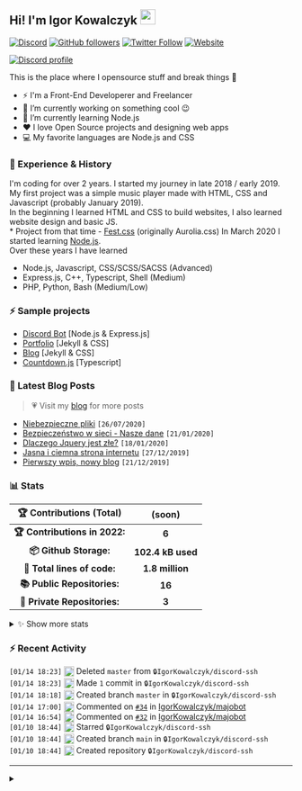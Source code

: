 <!-- ## Hi! I'm Igor Kowalczyk 🖐️ -->
## Hi! I'm Igor Kowalczyk <img src="https://raw.githubusercontent.com/igorkowalczyk/igorkowalczyk/master/src/images/wave.gif" width="27px">
[![Discord](https://img.shields.io/discord/666599184844980224?color=333&label=Chat&logo=discord&logoColor=fff&style=flat-square)](https://discord.gg/bVNNHuQ)
[![GitHub followers](https://img.shields.io/github/followers/igorkowalczyk?color=333&label=Follow&logo=github&logoColor=fff&style=flat-square)](https://github.com/IgorKowalczyk?tab=followers)
[![Twitter Follow](https://img.shields.io/twitter/follow/majonezexe?color=333&label=Follow&logo=twitter&logoColor=fff&style=flat-square)](https://twitter.com/majonezexe)
[![Website](https://img.shields.io/website?down_color=333&down_message=off&label=Website&logo=firefox&logoColor=fff&style=flat-square&up_color=333&up_message=up&url=https%3A%2F%2Figorkowalczyk.github.io)](https://igorkowalczyk.github.io)

[![Discord profile](https://discord.c99.nl/widget/theme-3/544164729354977282.png)](https://discord.com/users/544164729354977282)

This is the place where I opensource stuff and break things :rofl:

- ⚡  I'm a Front-End Developerer and Freelancer
- 🔭 I’m currently working on something cool :wink:
- 🌱 I’m currently learning Node.js
- ❤️ I love Open Source projects and designing web apps
- 💻 My favorite languages are Node.js and CSS

### 💪 Experience & History
I'm coding for over 2 years. I started my journey in late 2018 / early 2019.<br>
My first project was a simple music player made with HTML, CSS and Javascript (probably January 2019).<br>
In the beginning I learned HTML and CSS to build websites, I also learned website design and basic JS.<br>
\* Project from that time - [Fest.css](https://github.com/igorkowalczyk/fest) (originally Aurolia.css)
In March 2020 I started learning [Node.js](https://nodejs.org).<br>
Over these years I have learned
 * Node.js, Javascript, CSS/SCSS/SACSS (Advanced)
 * Express.js, C++, Typescript, Shell (Medium)
 * PHP, Python, Bash (Medium/Low)

### ⚡ Sample projects

* [Discord Bot](https://github.com/igorkowalczyk/majobot) [Node.js & Express.js]
* [Portfolio](https://igorkowalczyk.github.io) [Jekyll & CSS] 
* [Blog](https://igorkowalczyk.github.io/blog) [Jekyll & CSS] 
* [Countdown.js](https://igorkowalczyk.github.io/countdown) [Typescript] 

### 📕 Latest Blog Posts
> 💗 Visit my [blog](https://igorkowalczyk.github.io/blog) for more posts
<!-- START_SECTION:feed -->
   - [Niebezpieczne pliki](https://igorkowalczyk.github.io/blog/internet/2020/07/27/Niebezpieczne-pliki) `[26/07/2020]`
- [Bezpieczeństwo w sieci - Nasze dane](https://igorkowalczyk.github.io/blog/internet/2020/01/22/Bezpiecze%C5%84stwo-w-sieci-nasze-dane) `[21/01/2020]`
- [Dlaczego Jquery jest złe?](https://igorkowalczyk.github.io/blog/internet/programowanie/javascript/2020/01/19/Dlaczego-Jquery-jest-z%C5%82e) `[18/01/2020]`
- [Jasna i ciemna strona internetu](https://igorkowalczyk.github.io/blog/internet/2019/12/28/Jasna-i-ciemna-strona-internetu) `[27/12/2019]`
- [Pierwszy wpis, nowy blog](https://igorkowalczyk.github.io/blog/offtop/2019/12/22/Pierwszy-wpis,-nowy-blog) `[21/12/2019]`
<!-- Posts last updated on Fri Jan 14 2022 23:16:40 GMT+0000 (Coordinated Universal Time) -->
   <!-- END_SECTION:feed -->

### 📊 Stats

<!--START_SECTION:waka-->
 | 🏆 Contributions (Total) | (soon) |
|:-:|:-:|
| **🏆 Contributions in 2022:** | **6**|
| **📦 Github Storage:** | **102.4 kB used**|
| **📝 Total lines of code:** | **1.8 million**|
| **📚 Public Repositories:** | **16** |
| **🔑 Private Repositories:** | **3** |
<details><summary>✨ Show more stats</summary>

#### 🌞 I work most during day 

```text
🌞 Morning    150 commits    ████░░░░░░░░░░░░░░░░░░░░░   16.15% 
🌆 Daytime    470 commits    ████████████░░░░░░░░░░░░░   50.59% 
🌃 Evening    296 commits    ████████░░░░░░░░░░░░░░░░░   31.86% 
🌙 Night      13 commits     ░░░░░░░░░░░░░░░░░░░░░░░░░   1.4%
```
#### 📅 I'm most productive on Wednesday 

```text
Monday       128 commits    ███░░░░░░░░░░░░░░░░░░░░░░   13.78% 
Tuesday      174 commits    ████░░░░░░░░░░░░░░░░░░░░░   18.73% 
Wednesday    190 commits    █████░░░░░░░░░░░░░░░░░░░░   20.45% 
Thursday     137 commits    ███░░░░░░░░░░░░░░░░░░░░░░   14.75% 
Friday       122 commits    ███░░░░░░░░░░░░░░░░░░░░░░   13.13% 
Saturday     108 commits    ███░░░░░░░░░░░░░░░░░░░░░░   11.63% 
Sunday       70 commits     ██░░░░░░░░░░░░░░░░░░░░░░░   7.53%
```


#### 📊 Weekly work stats 

```text
💬 Programming Languages: 
JavaScript               3 hrs 46 mins       ███████████████████████░░   94.46% 
JSON                     8 mins              ░░░░░░░░░░░░░░░░░░░░░░░░░   3.38% 
Bash                     2 mins              ░░░░░░░░░░░░░░░░░░░░░░░░░   0.87% 
Text                     1 min               ░░░░░░░░░░░░░░░░░░░░░░░░░   0.61% 
Git Config               0 secs              ░░░░░░░░░░░░░░░░░░░░░░░░░   0.4%

💻 Operating System: 
Linux                    4 hrs               █████████████████████████   100.0%
```

</details>

<!-- Wakatime stats generated at 2022-01-14 23:02:39.367338 -->
<!--END_SECTION:waka-->

### :zap: Recent Activity
<!--START_SECTION:activity-->
`[01/14 18:23]` <a href="https://github.com/igorkowalczyk" title="❌"><img alt="❌" src="https://github.com/igorkowalczykbot/github-activity/raw/master/icons/delete.png" align="top" height="18"></a> Deleted `master` from <span title="Private Repo">`🔒IgorKowalczyk/discord-ssh`</span>  
`[01/14 18:23]` <a href="https://github.com/igorkowalczyk" title="📝"><img alt="📝" src="https://github.com/igorkowalczykbot/github-activity/raw/master/icons/commit.png" align="top" height="18"></a> Made `1` commit in <span title="Private Repo">`🔒IgorKowalczyk/discord-ssh`</span>  
`[01/14 18:18]` <a href="https://github.com/igorkowalczyk" title="📂"><img alt="📂" src="https://github.com/igorkowalczykbot/github-activity/raw/master/icons/create-branch.png" align="top" height="18"></a> Created branch `master` in <span title="Private Repo">`🔒IgorKowalczyk/discord-ssh`</span>  
`[01/14 17:00]` <a href="https://github.com/igorkowalczyk" title="🗣"><img alt="🗣" src="https://github.com/igorkowalczykbot/github-activity/raw/master/icons/comment.png" align="top" height="18"></a> Commented on [`#34`](https://github.com//IgorKowalczyk/majobot/issues/34 'prefix not working') in [IgorKowalczyk/majobot](https://github.com/IgorKowalczyk/majobot)  
`[01/14 16:54]` <a href="https://github.com/igorkowalczyk" title="🗣"><img alt="🗣" src="https://github.com/igorkowalczykbot/github-activity/raw/master/icons/comment.png" align="top" height="18"></a> Commented on [`#32`](https://github.com//IgorKowalczyk/majobot/issues/32 'mysql database result in a error.') in [IgorKowalczyk/majobot](https://github.com/IgorKowalczyk/majobot)  
`[01/10 18:44]` <a href="https://github.com/igorkowalczyk" title="⭐"><img alt="⭐" src="https://github.com/igorkowalczykbot/github-activity/raw/master/icons/star.png" align="top" height="18"></a> Starred <span title="Private Repo">`🔒IgorKowalczyk/discord-ssh`</span>  
`[01/10 18:44]` <a href="https://github.com/igorkowalczyk" title="📂"><img alt="📂" src="https://github.com/igorkowalczykbot/github-activity/raw/master/icons/create-branch.png" align="top" height="18"></a> Created branch `main` in <span title="Private Repo">`🔒IgorKowalczyk/discord-ssh`</span>  
`[01/10 18:44]` <a href="https://github.com/igorkowalczyk" title="➕"><img alt="➕" src="https://github.com/igorkowalczykbot/github-activity/raw/master/icons/create-repo.png" align="top" height="18"></a> Created repository <span title="Private Repo">`🔒IgorKowalczyk/discord-ssh`</span>  

</details>
<!--END_SECTION:activity-->

---

<details>
 <summary> </summary>
 <h5>The cake is a lie 🍰</h5>
 <a href="https://igorkowalczyk.github.io"><img src="https://komarev.com/ghpvc/?username=igorkowalczyk&style=flat-square&color=333333&label=Github+profile+views" alt="Github profile views"></a>
</details>